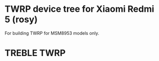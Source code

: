 TWRP device tree for Xiaomi Redmi 5 (rosy)
========================================================

For building TWRP for MSM8953 models only.
# TREBLE TWRP

